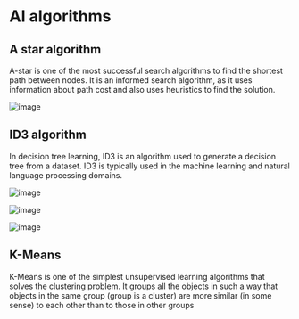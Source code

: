 # AI algorithms

## A star algorithm
A-star is one of the most successful search algorithms to find the shortest path between nodes. It is an informed search algorithm, as it uses information about path cost and also uses heuristics to find the solution.

![image](https://user-images.githubusercontent.com/36489953/79692582-4094f380-8266-11ea-8e79-3a6c7a76745a.png)

## ID3 algorithm
In decision tree learning, ID3 is an algorithm used to generate a decision tree from a dataset. ID3 is typically used in the machine learning and natural language processing domains.

![image](https://user-images.githubusercontent.com/36489953/83983025-500df000-a92b-11ea-8d95-31a3a5d7233b.png)

![image](https://user-images.githubusercontent.com/36489953/83983040-64ea8380-a92b-11ea-9957-45211af78864.png)

![image](https://user-images.githubusercontent.com/36489953/83983053-7a5fad80-a92b-11ea-803d-b5a9e0d2835d.png)

## K-Means 
K-Means is one of the simplest unsupervised learning algorithms that solves the clustering problem. It groups all the objects in such a way that objects in the same group (group is a cluster) are more similar (in some sense) to each other than to those in other groups


